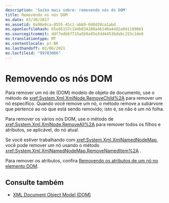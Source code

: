 ```yaml
---
description: 'Saiba mais sobre: removendo nós do DOM'
title: Removendo os nós DOM
ms.date: 03/30/2017
ms.assetid: 0a98e0ca-0555-45c1-ab69-0d8d20ca1abd
ms.openlocfilehash: b5e85157c194b034289a46140a44d2a9d1109061
ms.sourcegitcommit: ddf7edb67715a5b9a45e3dd44536dabc153c1de0
ms.translationtype: MT
ms.contentlocale: pt-BR
ms.lasthandoff: 02/06/2021
ms.locfileid: "99783086"
---
```

# <a name="removing-nodes-from-the-dom"></a>Removendo os nós DOM

Para remover um nó de (DOM) modelo de objeto de documento, use o método de <xref:System.Xml.XmlNode.RemoveChild%2A> para remover um nó específico. Quando você remove um nó, o método remove a subárvore que pertence ao nó que está sendo removido; isto é, se não é um nó folha.  
  
 Para remover os vários nós DOM, use o método de <xref:System.Xml.XmlNode.RemoveAll%2A> para remover todos os filhos e atributos, se aplicável, do nó atual.  
  
 Se você estiver trabalhando com <xref:System.Xml.XmlNamedNodeMap>, você pode remover um nó usando o método <xref:System.Xml.XmlNamedNodeMap.RemoveNamedItem%2A> .  
  
 Para remover os atributos, confira [Removendo os atributos de um nó no elemento DOM](removing-attributes-from-an-element-node-in-the-dom.md).  
  
## <a name="see-also"></a>Consulte também

- [XML Document Object Model (DOM)](xml-document-object-model-dom.md)
